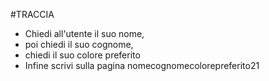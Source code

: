 #TRACCIA

- Chiedi all'utente il suo nome,
- poi chiedi il suo cognome,
- chiedi il suo colore preferito
- Infine scrivi sulla pagina nomecognomecolorepreferito21